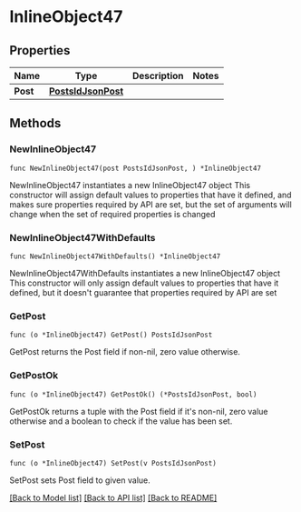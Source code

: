 # InlineObject47

## Properties

Name | Type | Description | Notes
------------ | ------------- | ------------- | -------------
**Post** | [**PostsIdJsonPost**](_posts__id__json_post.md) |  | 

## Methods

### NewInlineObject47

`func NewInlineObject47(post PostsIdJsonPost, ) *InlineObject47`

NewInlineObject47 instantiates a new InlineObject47 object
This constructor will assign default values to properties that have it defined,
and makes sure properties required by API are set, but the set of arguments
will change when the set of required properties is changed

### NewInlineObject47WithDefaults

`func NewInlineObject47WithDefaults() *InlineObject47`

NewInlineObject47WithDefaults instantiates a new InlineObject47 object
This constructor will only assign default values to properties that have it defined,
but it doesn't guarantee that properties required by API are set

### GetPost

`func (o *InlineObject47) GetPost() PostsIdJsonPost`

GetPost returns the Post field if non-nil, zero value otherwise.

### GetPostOk

`func (o *InlineObject47) GetPostOk() (*PostsIdJsonPost, bool)`

GetPostOk returns a tuple with the Post field if it's non-nil, zero value otherwise
and a boolean to check if the value has been set.

### SetPost

`func (o *InlineObject47) SetPost(v PostsIdJsonPost)`

SetPost sets Post field to given value.



[[Back to Model list]](../README.md#documentation-for-models) [[Back to API list]](../README.md#documentation-for-api-endpoints) [[Back to README]](../README.md)


